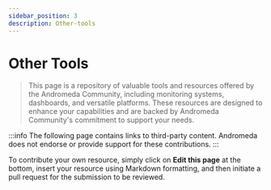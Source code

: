 ```yaml
---
sidebar_position: 3
description: Other-tools
---
```


# Other Tools

> This page is a repository of valuable tools and resources offered by the Andromeda Community, including monitoring systems, dashboards, and versatile platforms. These resources are designed to enhance your capabilities and are backed by Andromeda Community's commitment to support your needs.

:::info
The following page contains links to third-party content. Andromeda does not endorse or provide support for these contributions.
:::

To contribute your own resource, simply click on **Edit this page** at the bottom, insert your resource using Markdown formatting, and then initiate a pull request for the submission to be reviewed.